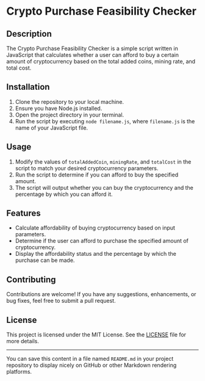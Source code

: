 # Crypto Purchase Feasibility Checker

## Description

The Crypto Purchase Feasibility Checker is a simple script written in JavaScript that calculates whether a user can afford to buy a certain amount of cryptocurrency based on the total added coins, mining rate, and total cost.

## Installation

1. Clone the repository to your local machine.
2. Ensure you have Node.js installed.
3. Open the project directory in your terminal.
4. Run the script by executing `node filename.js`, where `filename.js` is the name of your JavaScript file.

## Usage

1. Modify the values of `totalAddedCoin`, `miningRate`, and `totalCost` in the script to match your desired cryptocurrency parameters.
2. Run the script to determine if you can afford to buy the specified amount.
3. The script will output whether you can buy the cryptocurrency and the percentage by which you can afford it.

## Features

- Calculate affordability of buying cryptocurrency based on input parameters.
- Determine if the user can afford to purchase the specified amount of cryptocurrency.
- Display the affordability status and the percentage by which the purchase can be made.

## Contributing

Contributions are welcome! If you have any suggestions, enhancements, or bug fixes, feel free to submit a pull request.

## License

This project is licensed under the MIT License. See the [LICENSE](LICENSE) file for more details.

---

You can save this content in a file named `README.md` in your project repository to display nicely on GitHub or other Markdown rendering platforms.

